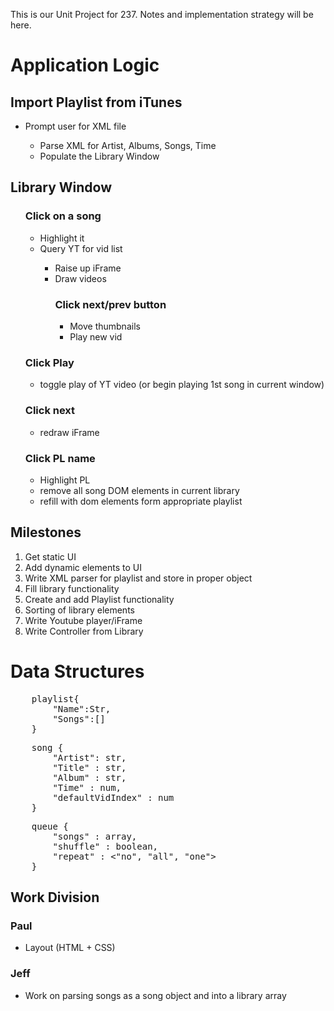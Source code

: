 <emp>This is our Unit Project for 237. Notes and implementation strategy will be here.</emp>

<h1>Application Logic</h1>

<h2>Import Playlist from iTunes</h2>
<ul>
    <li>Prompt user for XML file</li>
    <ul>
        <li>Parse XML for Artist, Albums, Songs, Time</li>
        <li>Populate the Library Window</li>
    </ul>
</ul>

<h2>Library Window</h2>
<ul>
    <h3>Click on a song</h3>
    <ul>
        <li>Highlight it</li>
        <li>Query YT for vid list</li>
        <ul>
            <li>Raise up iFrame</li>
            <li>Draw videos</li>
            <h3>Click next/prev button</h3>
            <ul>
                <li>Move thumbnails</li>
                <li>Play new vid</li>
            </ul>
        </ul>
    </ul>
    <h3>Click Play</h3>
    <ul>
        <li>toggle play of YT video (or begin playing 1st song in current window)</li>
    </ul>
    <h3>Click next</h3>
    <ul>
        <li>redraw iFrame</li>
    </ul>
    <h3>Click PL name</h3>
    <ul>
        <li>Highlight PL</li>
        <li>remove all song DOM elements in current library</li>
        <li>refill with dom elements form appropriate playlist</li>
    </ul>
</ul>

<h2>Milestones</h2>
<ol>
    <li>Get static UI</li>
    <li>Add dynamic elements to UI</li>
    <li>Write XML parser for playlist and store in proper object</li>
    <li>Fill library functionality</li>
    <li>Create and add Playlist functionality</li>
    <li>Sorting of library elements</li>
    <li>Write Youtube player/iFrame</li>
    <li>Write Controller from Library</li>
</ol>

<h1>Data Structures</h1>
<pre>
    playlist{
        "Name":Str,
        "Songs":[]
    }
</pre>

<pre>
    song {
        "Artist": str,
        "Title" : str,
        "Album" : str,
        "Time" : num,
        "defaultVidIndex" : num
    }
</pre>

<pre>
    queue {
        "songs" : array,
        "shuffle" : boolean,
        "repeat" : <"no", "all", "one">
    }
</pre>

<h2>Work Division</h2>
<h3>Paul</h3>
<ul>
    <li>Layout (HTML + CSS)</li>

</ul>
<h3>Jeff</h3>
<ul>
    <li>Work on parsing songs as a song object and into a library array</li>
</ul>